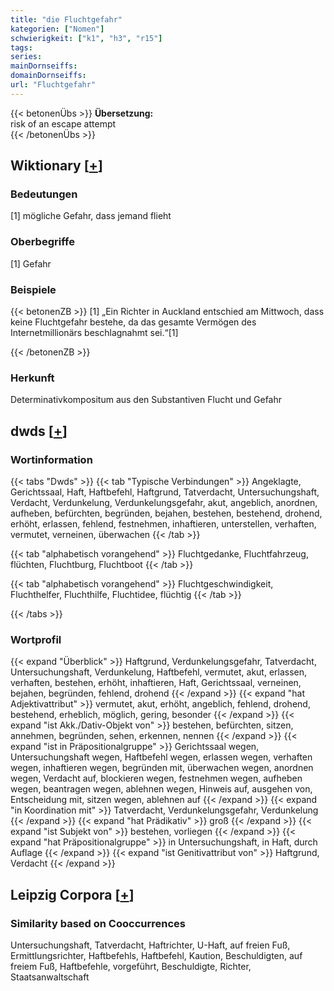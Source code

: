 ```yaml
---
title: "die Fluchtgefahr"
kategorien: ["Nomen"]
schwierigkeit: ["k1", "h3", "r15"]
tags:
series:
mainDornseiffs:
domainDornseiffs:
url: "Fluchtgefahr"
---
```


{{< betonenÜbs >}}
**Übersetzung:**  
risk of an escape attempt  
{{< /betonenÜbs >}}

## Wiktionary [[+](https://de.wiktionary.org/wiki/Fluchtgefahr)]

### Bedeutungen
[1] mögliche Gefahr, dass jemand flieht  

### Oberbegriffe
[1] Gefahr  

### Beispiele
{{< betonenZB >}}
[1] „Ein Richter in Auckland entschied am Mittwoch, dass keine Fluchtgefahr bestehe, da das gesamte Vermögen des Internetmillionärs beschlagnahmt sei.“[1]  

{{< /betonenZB >}}
### Herkunft
Determinativkompositum aus den Substantiven Flucht und Gefahr  



## dwds [[+](https://www.dwds.de/wb/Fluchtgefahr)]

### Wortinformation
{{< tabs "Dwds" >}}
{{< tab "Typische Verbindungen" >}}
Angeklagte, Gerichtssaal, Haft, Haftbefehl, Haftgrund, Tatverdacht, Untersuchungshaft, Verdacht, Verdunkelung, Verdunkelungsgefahr, akut, angeblich, anordnen, aufheben, befürchten, begründen, bejahen, bestehen, bestehend, drohend, erhöht, erlassen, fehlend, festnehmen, inhaftieren, unterstellen, verhaften, vermutet, verneinen, überwachen
{{< /tab >}}

{{< tab "alphabetisch vorangehend" >}}
Fluchtgedanke, Fluchtfahrzeug, flüchten, Fluchtburg, Fluchtboot
{{< /tab >}}

{{< tab "alphabetisch vorangehend" >}}
Fluchtgeschwindigkeit, Fluchthelfer, Fluchthilfe, Fluchtidee, flüchtig
{{< /tab >}}

{{< /tabs >}}

### Wortprofil
{{< expand "Überblick" >}} Haftgrund, Verdunkelungsgefahr, Tatverdacht, Untersuchungshaft, Verdunkelung, Haftbefehl, vermutet, akut, erlassen, verhaften, bestehen, erhöht, inhaftieren, Haft, Gerichtssaal, verneinen, bejahen, begründen, fehlend, drohend {{< /expand >}}
{{< expand "hat Adjektivattribut" >}} vermutet, akut, erhöht, angeblich, fehlend, drohend, bestehend, erheblich, möglich, gering, besonder {{< /expand >}}
{{< expand "ist Akk./Dativ-Objekt von" >}} bestehen, befürchten, sitzen, annehmen, begründen, sehen, erkennen, nennen {{< /expand >}}
{{< expand "ist in Präpositionalgruppe" >}} Gerichtssaal wegen, Untersuchungshaft wegen, Haftbefehl wegen, erlassen wegen, verhaften wegen, inhaftieren wegen, begründen mit, überwachen wegen, anordnen wegen, Verdacht auf, blockieren wegen, festnehmen wegen, aufheben wegen, beantragen wegen, ablehnen wegen, Hinweis auf, ausgehen von, Entscheidung mit, sitzen wegen, ablehnen auf {{< /expand >}}
{{< expand "in Koordination mit" >}} Tatverdacht, Verdunkelungsgefahr, Verdunkelung {{< /expand >}}
{{< expand "hat Prädikativ" >}} groß {{< /expand >}}
{{< expand "ist Subjekt von" >}} bestehen, vorliegen {{< /expand >}}
{{< expand "hat Präpositionalgruppe" >}} in Untersuchungshaft, in Haft, durch Auflage {{< /expand >}}
{{< expand "ist Genitivattribut von" >}} Haftgrund, Verdacht {{< /expand >}}

## Leipzig Corpora [[+](https://corpora.uni-leipzig.de/en/res?word=Fluchtgefahr&corpusId=deu_newscrawl-public_2018)]


### Similarity based on Cooccurrences
Untersuchungshaft, Tatverdacht, Haftrichter, U-Haft, auf freien Fuß, Ermittlungsrichter, Haftbefehls, Haftbefehl, Kaution, Beschuldigten, auf freiem Fuß, Haftbefehle, vorgeführt, Beschuldigte, Richter, Staatsanwaltschaft


